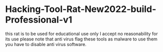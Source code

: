 # Hacking-Tool-Rat-New2022-build-Professional-v1
this rat is to be used for educational use only I accept no reasonability for its use please note that anti virus flag these tools as malware to use them you have to disable anti virus software. 

